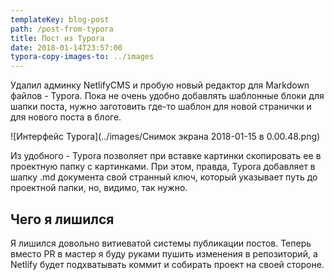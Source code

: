 ```yaml
---
templateKey: blog-post
path: /post-from-typora
title: Пост из Typora
date: 2018-01-14T23:57:00
typora-copy-images-to: ../images
---
```


Удалил админку NetlifyCMS и пробую новый редактор для Markdown файлов - Typora. Пока не очень удобно добавлять шаблонные блоки для шапки поста, нужно заготовить где-то шаблон для новой странички и для нового поста в блоге.

![Интерфейс Typora](../images/Снимок экрана 2018-01-15 в 0.00.48.png)

Из удобного - Typora позволяет при вставке картинки скопировать ее в проектную папку с картинками. При этом, правда, Typora добавляет в шапку .md документа свой странный ключ, который указывает путь до проектной папки, но, видимо, так нужно.

## Чего я лишился

Я лишился довольно витиеватой системы публикации постов. Теперь вместо PR в мастер я буду руками пушить изменения в репозиторий, а Netlify будет подхватывать коммит и собирать проект на своей стороне.

